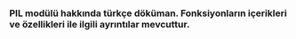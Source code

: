 ### PIL modülü hakkında türkçe döküman. Fonksiyonların içerikleri ve özellikleri ile ilgili ayrıntılar mevcuttur. 
